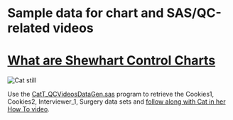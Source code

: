 # Sample data for chart and SAS/QC-related videos 

# [What are Shewhart Control Charts](https://www.youtube.com/watch?v=VOPP5Oqm-9A&list=PLVV6eZFA22QwrXd6nSDU18E6XgXSMOs87)

![Cat still](https://img.youtube.com/vi/VOPP5Oqm-9A/0.jpg)

Use the [CatT_QCVideosDataGen.sas](CatT_QCVideosDataGen.sas) program to retrieve the Cookies1, Cookies2, Interviewer_1, Surgery data sets and [follow along with Cat in her How To video](https://www.youtube.com/watch?v=VOPP5Oqm-9A&list=PLVV6eZFA22QwrXd6nSDU18E6XgXSMOs87).